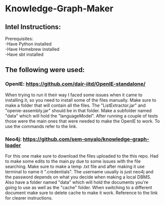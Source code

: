 # Knowledge-Graph-Maker

## Intel Instructions:

Prerequisites: <br />
	-Have Python installed <br />
	-Have Homebrew installed <br />
	-Have sbt installed
  
## The following were used:

### OpenIE: https://github.com/dair-iitd/OpenIE-standalone/
When trying to run it their way I faced some issues when it came to installing it, so you need to install some of the files manually. Make sure to make a folder that will contain all the files. The "ListExtractor.jar" and "openie-assembly.jar" should be in that folder. Make a subfolder named "data" which will hold the "languageModel". After running a couple of tests those were the main ones that were needed to make the OpenIE to work. To use the commands refer to the link.  



### Neo4j: https://github.com/sem-onyalo/knowledge-graph-loader
For this one make sure to download the files uploaded to the this repo. Had to make some edits to the main.py due to some issues with the file searching. Make sure to make a temp .txt file and after making it use terminal to name it ".credentials". The username usually is just neo4j and the password depends on what you decide when making a local DBMS. Also have a folder named "data" which will hold the documents you're going to use as well as the "cache" folder. When switching to a different document make sure to delete cache to make it work. Reference to the link for clearer instructions. 
